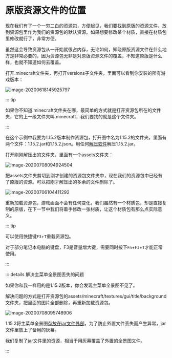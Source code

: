 # 原版资源文件的位置

现在我们有了一个一穷二白的资源包，方便起见，我们要找到原版的资源文件，放到资源包里作为我们的资源包的默认资源。如果想要修改某个材质，直接在材质包里修改就行了，非常方便。

虽然这会导致资源包从一开始就很占内存，无论如何，知晓原版资源文件在什么地方是非常必要的，因为资源包无非是对原版资源文件的覆盖，不知道原版是什么样，也就不知道如何去覆盖。

打开.minecraft文件夹，再打开versions子文件夹，里面可以看到你安装的所有游戏版本：

![image-20200618145925797](https://i.loli.net/2020/07/28/oKWbEFjX7p6Rwka.png)

::: tip

如果你不知道.minecraft文件夹在哪，最简单的方式就是打开资源包所在的文件夹，它的上一级文件夹叫.minecraft，我们要找的就是这个文件夹。

:::

在这个示例中我要为1.15.2版本制作资源包，打开图中名为1.15.2的文件夹，里面有两个文件：1.15.2.jar和1.15.2.json。用任何[解压软件](../propaedeutics/#压缩软件)解压1.15.2.jar。

打开刚刚解压出的文件夹，里面有一个assets文件夹：

![image-20200708094924504](https://i.loli.net/2020/07/28/KHXgs3eda5y9nuL.png)

把assets文件夹剪切到刚才创建的资源包文件夹中，现在我们的资源包中已经有了原版的资源。可以把刚才解压出的多余的文件删除了。

![image-20200706104411292](https://i.loli.net/2020/07/28/xOG5gwLrACVDSME.png)

重新加载资源包，游戏画面不会有任何变化，我们虽然有一个材质包，却是直接复制的原版，在下一节中我们将着手修改一张材质，让这个材质包有那么点实际意义。

::: tip

可以使用快捷键`F3`+`T`重载资源包。

对于部分笔记本电脑的键盘，F3是音量增大键，需要同时按下`Fn`+`F3`+`T`才能正常使用。

:::

::: details 解决主菜单全景图丢失的问题

如果你和我一样用的是1.15.2版本，你会发现主菜单全景图不见了。

解决问题的方式是打开资源包的assets/minecraft/textures/gui/title/background文件夹，把里面的图片全部删除，再重新加载资源包。

![image-20200708095748906](https://i.loli.net/2020/07/28/5wuyUizDdaTc8H6.png)

1.15.2将主菜单全景图[存放在jar文件外部](../vanilla/more-assets.md)，为了防止外置文件丢失而产生异常，jar文件里放上了备用的灰幕。

我们复制了jar文件里的资源，相当于用灰幕覆盖了外置的全景图文件。

:::

<br/><br/><Vssue/>